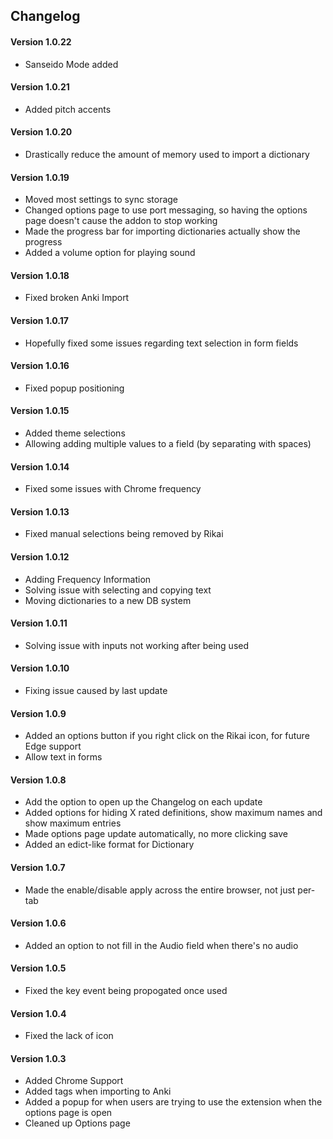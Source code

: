 ## Changelog

#### Version 1.0.22
 * Sanseido Mode added

#### Version 1.0.21
 * Added pitch accents

#### Version 1.0.20
 * Drastically reduce the amount of memory used to import a dictionary

#### Version 1.0.19
 * Moved most settings to sync storage
 * Changed options page to use port messaging, so having the options page doesn't cause the addon to stop working
 * Made the progress bar for importing dictionaries actually show the progress
 * Added a volume option for playing sound

#### Version 1.0.18
 * Fixed broken Anki Import

#### Version 1.0.17
 * Hopefully fixed some issues regarding text selection in form fields

#### Version 1.0.16
 * Fixed popup positioning

#### Version 1.0.15
 * Added theme selections
 * Allowing adding multiple values to a field (by separating with spaces)

#### Version 1.0.14
 * Fixed some issues with Chrome frequency

#### Version 1.0.13
 * Fixed manual selections being removed by Rikai

#### Version 1.0.12
 * Adding Frequency Information
 * Solving issue with selecting and copying text
 * Moving dictionaries to a new DB system

#### Version 1.0.11
 * Solving issue with inputs not working after being used

#### Version 1.0.10
 * Fixing issue caused by last update

#### Version 1.0.9
 * Added an options button if you right click on the Rikai icon, for future Edge support
 * Allow text in forms

#### Version 1.0.8
 * Add the option to open up the Changelog on each update
 * Added options for hiding X rated definitions, show maximum names and show maximum entries
 * Made options page update automatically, no more clicking save
 * Added an edict-like format for Dictionary

#### Version 1.0.7
 * Made the enable/disable apply across the entire browser, not just per-tab

#### Version 1.0.6
 * Added an option to not fill in the Audio field when there's no audio

#### Version 1.0.5
 * Fixed the key event being propogated once used

#### Version 1.0.4
 * Fixed the lack of icon

#### Version 1.0.3
 * Added Chrome Support
 * Added tags when importing to Anki
 * Added a popup for when users are trying to use the extension when the options page is open
 * Cleaned up Options page
